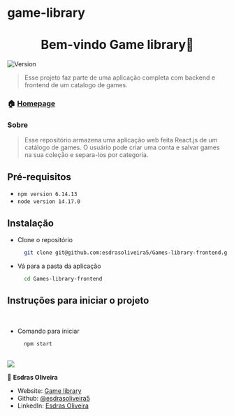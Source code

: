 # game-library

<h1 align="center">Bem-vindo Game library👋</h1>
<p>
  <img alt="Version" src="https://img.shields.io/badge/version-1.0.0-blue.svg?cacheSeconds=2592000" />  
</p>

> Esse projeto faz parte de uma aplicação completa com backend e frontend de um catalogo de games.

### 🏠 [Homepage](https://github.com/esdrasoliveira5/Games-library-frontend)

### Sobre
> Esse repositório armazena uma aplicação web feita React.js de um catálogo de games. O usuário pode criar uma conta e salvar games na sua coleção e separa-los por categoria.


## Pré-requisitos

- `npm version 6.14.13`
- `node version 14.17.0`

## Instalação

- Clone o repositório
  ```sh
    git clone git@github.com:esdrasoliveira5/Games-library-frontend.git

- Vá para a pasta da aplicação
  ```sh
    cd Games-library-frontend


## Instruções para iniciar o projeto

<br>

- Comando para iniciar

  ```sh
    npm start

<br/>

<img src="./public/Screenshot from 2022-03-03 17-00-06.png" >

👤 **Esdras Oliveira**

* Website: [Game library](https://gameslibrary5713.vercel.app/)
* Github: [@esdrasoliveira5](https://github.com/esdrasoliveira5)
* LinkedIn: [Esdras Oliveira](https://www.linkedin.com/in/esdrasmoliveira/)

